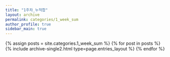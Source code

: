 ```yaml
---
title: "1주차_누적합"
layout: archive
permalink: categories/1_week_sum
author_profile: true
sidebar_main: true
---
```



{% assign posts = site.categories.1_week_sum %}
{% for post in posts %} {% include archive-single2.html type=page.entries_layout %} {% endfor %}